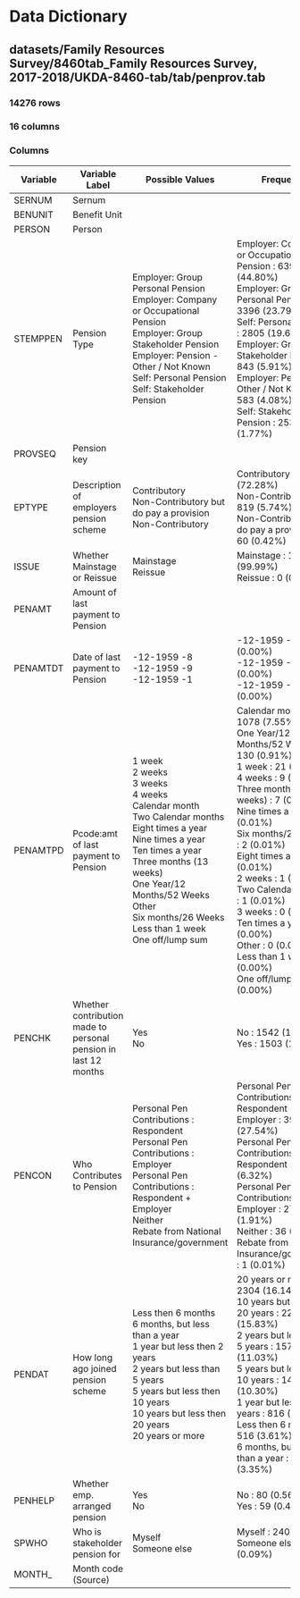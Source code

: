 # Data Dictionary

## datasets/Family Resources Survey/8460tab_Family Resources Survey, 2017-2018/UKDA-8460-tab/tab/penprov.tab

### 14276 rows

### 16 columns

### Columns

| Variable | Variable Label | Possible Values | Frequency |
| --- | --- | --- | --- |
| SERNUM | Sernum |  |  |
| BENUNIT | Benefit Unit |  |  |
| PERSON | Person |  |  |
| STEMPPEN | Pension Type | Employer: Group Personal Pension <br/>Employer: Company or Occupational Pension <br/>Employer: Group Stakeholder Pension <br/>Employer: Pension - Other / Not Known <br/>Self: Personal Pension <br/>Self: Stakeholder Pension  | Employer: Company or Occupational Pension : 6396 (44.80%)<br/>Employer: Group Personal Pension : 3396 (23.79%)<br/>Self: Personal Pension : 2805 (19.65%)<br/>Employer: Group Stakeholder Pension : 843 (5.91%)<br/>Employer: Pension - Other / Not Known : 583 (4.08%)<br/>Self: Stakeholder Pension : 253 (1.77%) |
| PROVSEQ | Pension key |  |  |
| EPTYPE | Description of employers pension scheme | Contributory <br/>Non-Contributory but do pay a provision <br/>Non-Contributory  | Contributory : 10319 (72.28%)<br/>Non-Contributory : 819 (5.74%)<br/>Non-Contributory but do pay a provision : 60 (0.42%) |
| ISSUE | Whether Mainstage or Reissue | Mainstage <br/>Reissue  | Mainstage : 14274 (99.99%)<br/>Reissue : 0 (0.00%) |
| PENAMT | Amount of last payment to Pension |  |  |
| PENAMTDT | Date of last payment to Pension | -12-1959    -8<br/>-12-1959   -9<br/>-12-1959   -1 | -12-1959    -8: 0 (0.00%)<br/>-12-1959   -9: 0 (0.00%)<br/>-12-1959   -1: 0 (0.00%) |
| PENAMTPD | Pcode:amt of last payment to Pension | 1 week <br/>2 weeks <br/>3 weeks <br/>4 weeks <br/>Calendar month <br/>Two Calendar months <br/>Eight times a year <br/>Nine times a year <br/>Ten times a year <br/>Three months (13 weeks) <br/>One Year/12  Months/52 Weeks <br/>Other <br/>Six months/26 Weeks <br/>Less than 1 week <br/>One off/lump sum  | Calendar month : 1078 (7.55%)<br/>One Year/12  Months/52 Weeks : 130 (0.91%)<br/>1 week : 21 (0.15%)<br/>4 weeks : 9 (0.06%)<br/>Three months (13 weeks) : 7 (0.05%)<br/>Nine times a year : 2 (0.01%)<br/>Six months/26 Weeks : 2 (0.01%)<br/>Eight times a year : 2 (0.01%)<br/>2 weeks : 1 (0.01%)<br/>Two Calendar months : 1 (0.01%)<br/>3 weeks : 0 (0.00%)<br/>Ten times a year : 0 (0.00%)<br/>Other : 0 (0.00%)<br/>Less than 1 week : 0 (0.00%)<br/>One off/lump sum : 0 (0.00%) |
| PENCHK | Whether contribution made to personal pension in last 12 months | Yes <br/>No  | No : 1542 (10.80%)<br/>Yes : 1503 (10.53%) |
| PENCON | Who Contributes to Pension | Personal Pen Contributions : Respondent <br/>Personal Pen Contributions : Employer <br/>Personal Pen Contributions : Respondent + Employer <br/>Neither <br/>Rebate from National Insurance/government  | Personal Pen Contributions : Respondent + Employer : 3931 (27.54%)<br/>Personal Pen Contributions : Respondent : 902 (6.32%)<br/>Personal Pen Contributions : Employer : 273 (1.91%)<br/>Neither : 36 (0.25%)<br/>Rebate from National Insurance/government : 1 (0.01%) |
| PENDAT | How long ago joined pension scheme | Less then 6 months <br/>6 months, but less than a year <br/>1 year but less then 2 years <br/>2 years but less than 5 years <br/>5 years but less then 10 years <br/>10 years but less then 20 years <br/>20 years or more  | 20 years or more : 2304 (16.14%)<br/>10 years but less then 20 years : 2260 (15.83%)<br/>2 years but less than 5 years : 1574 (11.03%)<br/>5 years but less then 10 years : 1470 (10.30%)<br/>1 year but less then 2 years : 816 (5.72%)<br/>Less then 6 months : 516 (3.61%)<br/>6 months, but less than a year : 478 (3.35%) |
| PENHELP | Whether emp. arranged  pension | Yes <br/>No  | No : 80 (0.56%)<br/>Yes : 59 (0.41%) |
| SPWHO | Who is stakeholder pension for | Myself <br/>Someone else  | Myself : 240 (1.68%)<br/>Someone else : 13 (0.09%) |
| MONTH_ | Month code (Source) |  |  |
